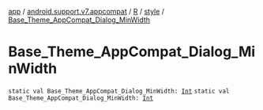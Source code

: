 [app](../../../index.md) / [android.support.v7.appcompat](../../index.md) / [R](../index.md) / [style](index.md) / [Base_Theme_AppCompat_Dialog_MinWidth](.)

# Base_Theme_AppCompat_Dialog_MinWidth

`static val Base_Theme_AppCompat_Dialog_MinWidth: `[`Int`](https://kotlinlang.org/api/latest/jvm/stdlib/kotlin/-int/index.html)
`static val Base_Theme_AppCompat_Dialog_MinWidth: `[`Int`](https://kotlinlang.org/api/latest/jvm/stdlib/kotlin/-int/index.html)